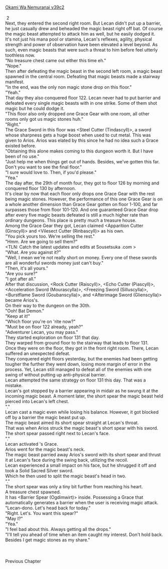 [Okami Wa Nemuranai v39c2](https://www.sousetsuka.com/2021/03/okami-wa-nemuranai-392.html)
<br/><br/>
 2<br/>
Next, they entered the second right room. But Lecan didn't put up a barrier, he just casually drew <Comet Cutter> and beheaded the magic beast right off bat. Of course the magic beast attempted to attack him as well, but he easily dodged it.<br/>
It's not just his mana pool or stamina, Lecan's reflexes, agility, physical strength and power of observation have been elevated a level beyond. As such, even magic beasts that were such a threat to him before feel utterly toothless now.<br/>
"No treasure chest came out either this time eh."<br/>
"Nope."<br/>
Then after defeating the magic beast in the second left room, a magic beast spawned in the central room. Defeating that magic beasts made a stairway manifest.<br/>
"In the end, <Comet Cutter> was the only non magic stone drop on this floor."<br/>
"Yeah."<br/>
That day they also conquered floor 122. Lecan never had to put barrier and defeated every single magic beasts with <Comet Cutter> in one strike. Some of them shot magic but he could dodge it.<br/>
"This floor also only dropped one Grace Gear with one room, all other rooms only got us magic stones huh."<br/>
"Right."<br/>
The Grace Sword in this floor was <Steel Cutter (Tindascyll)>, a sword whose sharpness gets a huge boost when used to cut metal. This was given to Arios. Arios was elated by this since he had no idea such a Grace existed before.<br/>
"Obtaining this alone makes coming to this dungeon worth it. But I have been of no use."<br/>
"Just help me when things get out of hands. Besides, we've gotten this far. Don't you want to see the final floor."<br/>
"I sure would love to. Then, if you'd please."<br/>
"Yea."<br/>
The day after, the 29th of month four, they got to floor 126 by morning and conquered floor 130 by afternoon.<br/>
It's clear by now that each floor only drops one Grace Gear with the rest being magic stones. However, the performance of this one Grace Gear is on a whole another dimension than Grace Gear gotten on floor 1-100, and far surpasses those from floor 101-120. And one guaranteed Grace Gear drop after every five magic beasts defeated is still a much higher rate than ordinary dungeons. This place is pretty much a treasure house.<br/>
Among the Grace Gear they got, Lecan claimed <Apparition Cutter (Ginscyll)> and <Vilesect Cutter (Rinbascyll)> as his own.<br/>
"You pick yours too. We're selling the rest."<br/>
"Hmm. Are we going to sell them?"<br/>
<TLN: Catch the latest updates and edits at Sousetsuka .com ><br/>
"What. Are you against it?"<br/>
"Well, I mean we're not really short on money. Every one of these swords are all wonderful swords money just can't buy."<br/>
"Then, it's all yours."<br/>
"Are you sure?"<br/>
"I got <Comet Cutter> after all."<br/>
After that discussion, <Rock Cutter (Raiscyll)>, <Echo Cutter (Piascyll)>, <Acceleration Sword (Mourascylla)>, <Freezing Sword (Silluscylla)>, <Burstflame Sword (Goubanscylla)>, and <Afterimage Sword (Glienscylla)> became Arios's.<br/>
On their way to the dungeon on the 30th.<br/>
"Ooh! Bat Demon."<br/>
"Keep at it!"<br/>
"Which floor you're on 'rite now?"<br/>
"Must be on floor 122 already, yeah?"<br/>
"Adventurer Lecan, you may pass."<br/>
They started exploration on floor 131 that day.<br/>
They warped from ground floor to the stairway that leads to floor 131.<br/>
Once they were on the floor, they got in the front right room. There, Lecan suffered an unexpected defeat.<br/>
They conquered eight floors yesterday, but the enemies had been getting tougher the further they went down, losing more margin of error in the process. Yet, Lecan still managed to defeat all of the enemies with one swing of <Comet Cutter> without putting up anti-physical barrier.<br/>
Lecan attempted the same strategy on floor 131 this day. That was a mistake.<br/>
Lecan's <Comet Cutter> got stopped by a barrier appearing in midair as he swung it at the incoming magic beast. A moment later, the short spear the magic beast held pierced into Lecan's left chest.<br/>
"<Flame Spear>."<br/>
Lecan cast a magic even while losing his balance. However, it got blocked off by a barrier the magic beast put up.<br/>
The magic beast aimed its short spear straight at Lecan's throat.<br/>
That was when Arios struck the magic beast's short spear with his sword.<br/>
The short spear passed right next to Lecan's face.<br/>
"<Tiri Warda Roa>."<br/>
Lecan activated <Ring of Undying King>'s Grace.<br/>
Arios went for the magic beast's neck.<br/>
The magic beast parried away Arios's sword with its short spear and thrust it at Lecan's face during the swing back, utilizing the recoil.<br/>
Lecan experienced a small impact on his face, but he shrugged it off and took a Solid Sacred Silver sword.<br/>
Which he then used to split the magic beast's head in two.<br/>
"<Recovery>."<br/>
The short spear was only a tiny bit further from reaching his heart.<br/>
A treasure chest spawned.<br/>
It has <Barrier Spear (Ogdimwirt)> inside. Possessing a Grace that automatically generates a barrier when the user is receiving magic attack.<br/>
"Lecan-dono. Let's head back for today."<br/>
"Right. Let's. You want this spear?"<br/>
"May I?"<br/>
"Yea."<br/>
"I feel bad about this. Always getting all the drops."<br/>
"I'll tell you ahead of time when an item caught my interest. Don't hold back. Besides I get magic stones as my share."<br/>
 <br/>
 <br/>
 <br/>
Previous Chapter<br/>
 <br/>
